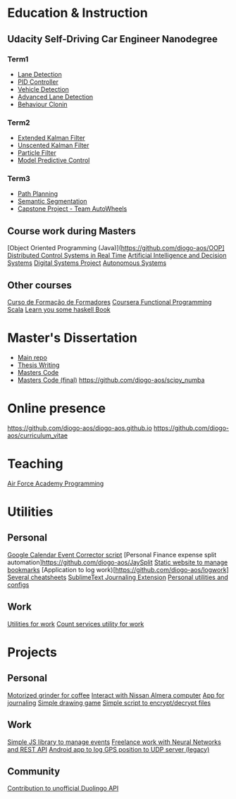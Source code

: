 # Education & Instruction

## Udacity Self-Driving Car Engineer Nanodegree
### Term1
 - [Lane Detection](https://github.com/diogo-aos/CarND-LaneLines-P1)
 - [PID Controller](https://github.com/diogo-aos/CarND-PID-Control-Project)
 - [Vehicle Detection](https://github.com/diogo-aos/CarND-Vehicle-Detection)
 - [Advanced Lane Detection](https://github.com/diogo-aos/CarND-Advanced-Lane-Lines)
 - [Behaviour Clonin](https://github.com/diogo-aos/CarND-Behavioral-Cloning-P3)
### Term2
 - [Extended Kalman Filter](https://github.com/diogo-aos/CarND-Extended-Kalman-Filter-Project)
 - [Unscented Kalman Filter](https://github.com/diogo-aos/CarND-Unscented-Kalman-Filter-Project)
 - [Particle Filter](https://github.com/diogo-aos/CarND-Kidnapped-Vehicle-Project)
 - [Model Predictive Control](https://github.com/diogo-aos/CarND-MPC-Project)
### Term3
- [Path Planning](https://github.com/diogo-aos/CarND-Path-Planning-Project)
- [Semantic Segmentation](https://github.com/diogo-aos/CarND-Semantic-Segmentation)
- [Capstone Project - Team AutoWheels](https://github.com/diogo-aos/CarND-Capstone)



## Course work during Masters
[Object Oriented Programming (Java)](https://github.com/diogo-aos/OOP]
[Distributed Control Systems in Real Time](https://github.com/diogo-aos/scdtr)
[Artificial Intelligence and Decision Systems](https://github.com/diogo-aos/iasd)
[Digital Systems Project](https://github.com/diogo-aos/psd)
[Autonomous Systems](https://github.com/diogo-aos/SAut)

## Other courses
[Curso de Formação de Formadores](https://github.com/diogo-aos/cursoformadores_pip
)
[Coursera Functional Programming Scala](https://github.com/diogo-aos/coursera-funprog)
[Learn you some haskell Book](https://github.com/diogo-aos/learn_you_some_haskell
)

# Master's Dissertation
- [Main repo](https://github.com/diogo-aos/QCThesis)
- [Thesis Writing](https://github.com/diogo-aos/ThesisWriting)
- [Masters Code](https://github.com/diogo-aos/masters_code)
- [Masters Code (final)](https://github.com/diogo-aos/masters_final)
https://github.com/diogo-aos/scipy_numba

# Online presence
https://github.com/diogo-aos/diogo-aos.github.io
https://github.com/diogo-aos/curriculum_vitae

# Teaching
[Air Force Academy Programming
](https://github.com/diogo-aos/SIGIF_1920)

# Utilities
## Personal
[Google Calendar Event Corrector script](https://github.com/diogo-aos/event_corrector)
[Personal Finance expense split automation]https://github.com/diogo-aos/JaySplit
[Static website to manage bookmarks](https://github.com/diogo-aos/LinkCity)
[Application to log work)[https://github.com/diogo-aos/logwork]
[Several cheatsheets](https://github.com/diogo-aos/cheatsheets)
[SublimeText Journaling Extension](https://github.com/diogo-aos/JournalST)
[Personal utilities and configs](https://github.com/diogo-aos/utils)


## Work
[Utilities for work](https://github.com/diogo-aos/fap)
[Count services utility for work](https://github.com/diogo-aos/folgas)

# Projects
## Personal
[Motorized grinder for coffee](https://github.com/diogo-aos/motorized_grinder)
[Interact with Nissan Almera computer](https://github.com/diogo-aos/K11Consult)
[App for journaling](https://github.com/diogo-aos/taglibro)
[Simple drawing game](https://github.com/diogo-aos/DrawDuel)
[Simple script to encrypt/decrypt files](https://github.com/diogo-aos/cryptit)

## Work
[Simple JS library to manage events](https://github.com/diogo-aos/taskoj)
[Freelance work with Neural Networks and REST API](https://github.com/diogo-aos/RocketModels)
[Android app to log GPS position to UDP server (legacy)](https://github.com/diogo-aos/GPSFeed)


## Community
[Contribution to unofficial Duolingo API](https://github.com/diogo-aos/Duolingo)
